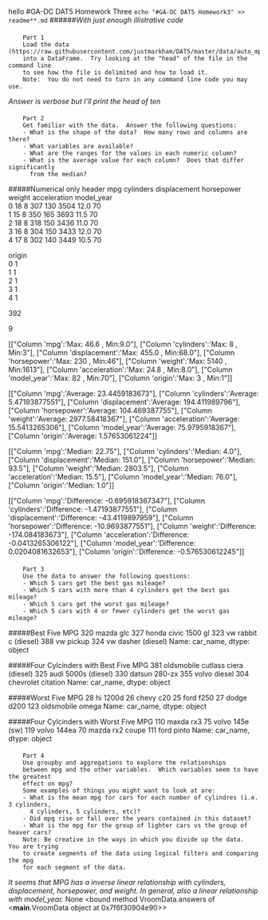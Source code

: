 hello
#GA-DC DAT5 Homework Three
`echo "#GA-DC DAT5 Homework3" >> readme**.md`
######_With just enough illistrative code_




####
		Part 1
		Load the data (https://raw.githubusercontent.com/justmarkham/DAT5/master/data/auto_mpg.txt) 
		into a DataFrame.  Try looking at the "head" of the file in the command line
		to see how the file is delimited and how to load it.
		Note:  You do not need to turn in any command line code you may use.
		
_Answer is verbose but I'll print the head of ten_




####
		Part 2
		Get familiar with the data.  Answer the following questions:
		- What is the shape of the data?  How many rows and columns are there?
		- What variables are available?
		- What are the ranges for the values in each numeric column?
		- What is the average value for each column?  Does that differ significantly
		  from the median?
		


#####Numerical only header
   mpg  cylinders  displacement  horsepower  weight  acceleration  model_year  \
0   18          8           307         130    3504          12.0          70   
1   15          8           350         165    3693          11.5          70   
2   18          8           318         150    3436          11.0          70   
3   16          8           304         150    3433          12.0          70   
4   17          8           302         140    3449          10.5          70   

   origin  
0       1  
1       1  
2       1  
3       1  
4       1  


392


9


[["Column 'mpg':'Max: 46.6 , Min:9.0"], ["Column 'cylinders':'Max: 8 , Min:3"], ["Column 'displacement':'Max: 455.0 , Min:68.0"], ["Column 'horsepower':'Max: 230 , Min:46"], ["Column 'weight':'Max: 5140 , Min:1613"], ["Column 'acceleration':'Max: 24.8 , Min:8.0"], ["Column 'model_year':'Max: 82 , Min:70"], ["Column 'origin':'Max: 3 , Min:1"]]


[["Column 'mpg':'Average: 23.4459183673"], ["Column 'cylinders':'Average: 5.47193877551"], ["Column 'displacement':'Average: 194.411989796"], ["Column 'horsepower':'Average: 104.469387755"], ["Column 'weight':'Average: 2977.58418367"], ["Column 'acceleration':'Average: 15.5413265306"], ["Column 'model_year':'Average: 75.9795918367"], ["Column 'origin':'Average: 1.57653061224"]]


[["Column 'mpg':'Median: 22.75"], ["Column 'cylinders':'Median: 4.0"], ["Column 'displacement':'Median: 151.0"], ["Column 'horsepower':'Median: 93.5"], ["Column 'weight':'Median: 2803.5"], ["Column 'acceleration':'Median: 15.5"], ["Column 'model_year':'Median: 76.0"], ["Column 'origin':'Median: 1.0"]]


[["Column 'mpg':'Difference: -0.695918367347"], ["Column 'cylinders':'Difference: -1.47193877551"], ["Column 'displacement':'Difference: -43.4119897959"], ["Column 'horsepower':'Difference: -10.9693877551"], ["Column 'weight':'Difference: -174.084183673"], ["Column 'acceleration':'Difference: -0.0413265306122"], ["Column 'model_year':'Difference: 0.0204081632653"], ["Column 'origin':'Difference: -0.576530612245"]]




####
		Part 3
		Use the data to answer the following questions:
		- Which 5 cars get the best gas mileage?  
		- Which 5 cars with more than 4 cylinders get the best gas mileage?
		- Which 5 cars get the worst gas mileage?  
		- Which 5 cars with 4 or fewer cylinders get the worst gas mileage?
		


#####Best Five MPG
320               mazda glc
327     honda civic 1500 gl
323    vw rabbit c (diesel)
388               vw pickup
324      vw dasher (diesel)
Name: car_name, dtype: object


#####Four Cylcinders with Best Five MPG
381    oldsmobile cutlass ciera (diesel)
325                  audi 5000s (diesel)
330                        datsun 280-zx
355                         volvo diesel
304                   chevrolet citation
Name: car_name, dtype: object


#####Worst Five MPG
28             hi 1200d
26            chevy c20
25            ford f250
27           dodge d200
123    oldsmobile omega
Name: car_name, dtype: object


#####Four Cylcinders with Worst Five MPG
110          maxda rx3
75     volvo 145e (sw)
119        volvo 144ea
70     mazda rx2 coupe
111         ford pinto
Name: car_name, dtype: object




####
		Part 4
		Use groupby and aggregations to explore the relationships 
		between mpg and the other variables.  Which variables seem to have the greatest
		effect on mpg?
		Some examples of things you might want to look at are:
		- What is the mean mpg for cars for each number of cylindres (i.e. 3 cylinders,
		  4 cylinders, 5 cylinders, etc)?
		- Did mpg rise or fall over the years contained in this dataset?
		- What is the mpg for the group of lighter cars vs the group of heaver cars?
		Note: Be creative in the ways in which you divide up the data.  You are trying
		to create segments of the data using logical filters and comparing the mpg
		for each segment of the data.
		
_It seems that MPG has a inverse linear relationship with cylinders, displacement, horsepower, and weight. In general, also a linear relationship with model_year._
None
<bound method VroomData.answers of <__main__.VroomData object at 0x7f6f30904e90>>
